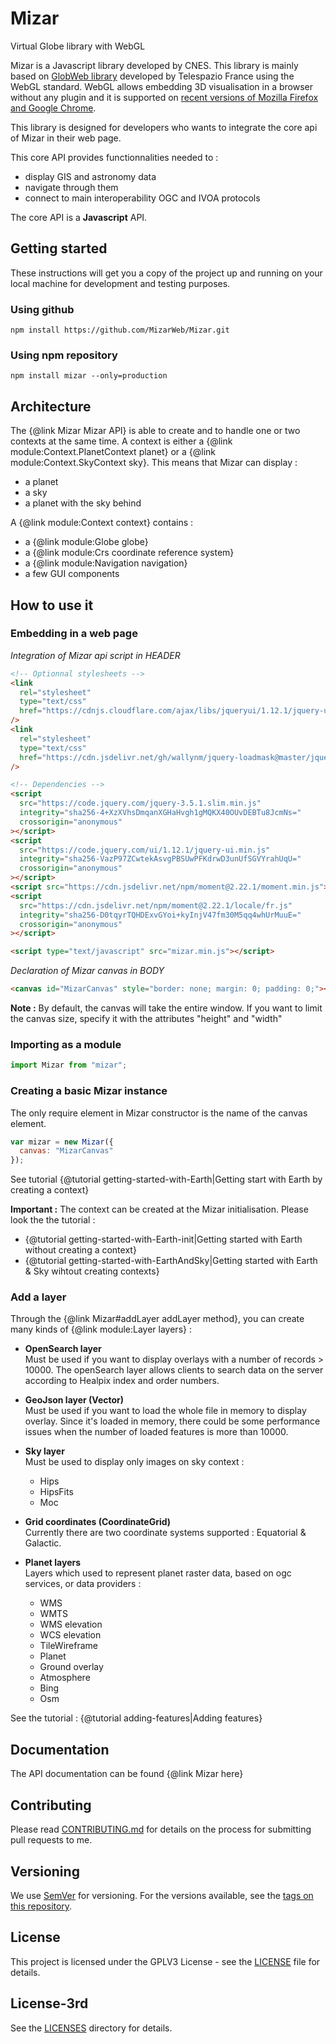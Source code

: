 # Mizar

Virtual Globe library with WebGL

Mizar is a Javascript library developed by CNES. This library is mainly based on <a href="(https://github.com/TPZF/GlobWeb">GlobWeb library</a> developed by Telespazio France using the WebGL standard. WebGL allows embedding 3D visualisation in a browser without any plugin and it is supported on <a href="http://caniuse.com/#feat=webgl">recent versions of Mozilla Firefox and Google Chrome</a>.

This library is designed for developers who wants to integrate the core api of Mizar in their web page.

This core API provides functionnalities needed to :

- display GIS and astronomy data
- navigate through them
- connect to main interoperability OGC and IVOA protocols

The core API is a **Javascript** API.

## Getting started

These instructions will get you a copy of the project up and running on your local machine for development and testing purposes.

### Using github

```
npm install https://github.com/MizarWeb/Mizar.git
```

### Using npm repository

```
npm install mizar --only=production
```

## Architecture

The {@link Mizar Mizar API} is able to create and to handle one or two contexts at the same time.
A context is either a {@link module:Context.PlanetContext planet} or a {@link module:Context.SkyContext sky}. This means that Mizar can display :

- a planet
- a sky
- a planet with the sky behind

A {@link module:Context context} contains :

- a {@link module:Globe globe}
- a {@link module:Crs coordinate reference system}
- a {@link module:Navigation navigation}
- a few GUI components

## How to use it

### Embedding in a web page

_Integration of Mizar api script in HEADER_

```html
<!-- Optionnal stylesheets -->
<link
  rel="stylesheet"
  type="text/css"
  href="https://cdnjs.cloudflare.com/ajax/libs/jqueryui/1.12.1/jquery-ui.min.css"
/>
<link
  rel="stylesheet"
  type="text/css"
  href="https://cdn.jsdelivr.net/gh/wallynm/jquery-loadmask@master/jquery.loadmask.min.css"
/>

<!-- Dependencies -->
<script
  src="https://code.jquery.com/jquery-3.5.1.slim.min.js"
  integrity="sha256-4+XzXVhsDmqanXGHaHvgh1gMQKX40OUvDEBTu8JcmNs="
  crossorigin="anonymous"
></script>
<script
  src="https://code.jquery.com/ui/1.12.1/jquery-ui.min.js"
  integrity="sha256-VazP97ZCwtekAsvgPBSUwPFKdrwD3unUfSGVYrahUqU="
  crossorigin="anonymous"
></script>
<script src="https://cdn.jsdelivr.net/npm/moment@2.22.1/moment.min.js"></script>
<script
  src="https://cdn.jsdelivr.net/npm/moment@2.22.1/locale/fr.js"
  integrity="sha256-D0tqyrTQHDExvGYoi+kyInjV47fm30M5qq4whUrMuuE="
  crossorigin="anonymous"
></script>

<script type="text/javascript" src="mizar.min.js"></script>
```

_Declaration of Mizar canvas in BODY_

```html
<canvas id="MizarCanvas" style="border: none; margin: 0; padding: 0;"></canvas>
```

**Note :**
By default, the canvas will take the entire window. If you want to limit the canvas size, specify it with the attributes "height" and "width"

### Importing as a module

```javascript
import Mizar from "mizar";
```

### Creating a basic Mizar instance

The only require element in Mizar constructor is the name of the canvas element.

```javascript
var mizar = new Mizar({
  canvas: "MizarCanvas"
});
```

See tutorial {@tutorial getting-started-with-Earth|Getting start with Earth by creating a context}

**Important :**
The context can be created at the Mizar initialisation. Please look the the tutorial :

- {@tutorial getting-started-with-Earth-init|Getting started with Earth without creating a context}
- {@tutorial getting-started-with-EarthAndSky|Getting started with Earth & Sky wihtout creating contexts}

### Add a layer

Through the {@link Mizar#addLayer addLayer method}, you can create many kinds of {@link module:Layer layers} :

- **OpenSearch layer**<br/>
  Must be used if you want to display overlays with a number of records > 10000. The openSearch layer allows clients to search data on the server according to Healpix index and order numbers.

- **GeoJson layer (Vector)**<br/>
  Must be used if you want to load the whole file in memory to display overlay. Since it's loaded in memory, there could be some performance issues when the number of loaded features is more than 10000.

- **Sky layer**<br/>Must be used to display only images on sky context :

  - Hips
  - HipsFits
  - Moc

- **Grid coordinates (CoordinateGrid)**<br/>
  Currently there are two coordinate systems supported : Equatorial & Galactic.

- **Planet layers**<br/>
  Layers which used to represent planet raster data, based on ogc services, or data providers :
  - WMS
  - WMTS
  - WMS elevation
  - WCS elevation
  - TileWireframe
  - Planet
  - Ground overlay
  - Atmosphere
  - Bing
  - Osm

See the tutorial : {@tutorial adding-features|Adding features}

## Documentation

The API documentation can be found {@link Mizar here}

## Contributing

Please read [CONTRIBUTING.md](https://raw.githubusercontent.com/MizarWeb/Mizar/master/CONTRIBUTING.md) for details on the process for submitting pull requests to me.

## Versioning

We use [SemVer](http://semver.org/) for versioning. For the versions available, see the [tags on this repository](https://github.com/MizarWeb/Mizar/tags).

## License

This project is licensed under the GPLV3 License - see the [LICENSE](https://raw.githubusercontent.com/MizarWeb/Mizar/master/LICENSE.md) file for details.

## License-3rd

See the [LICENSES](http://github.com/MizarWeb/Mizar/tree/master/licenses-3rd/) directory for details.
